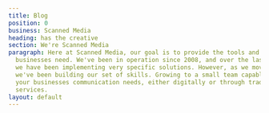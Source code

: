 ```yaml
---
title: Blog
position: 0
business: Scanned Media
heading: has the creative
section: We're Scanned Media
paragraph: Here at Scanned Media, our goal is to provide the tools and strategy small
  businesses need. We've been in operation since 2008, and over the last 8 years,
  we have been implementing very specific solutions. However, as we moved forward,
  we've been building our set of skills. Growing to a small team capable of fulfilling
  your businesses communication needs, either digitally or through traditional print
  services.
layout: default
---
```


